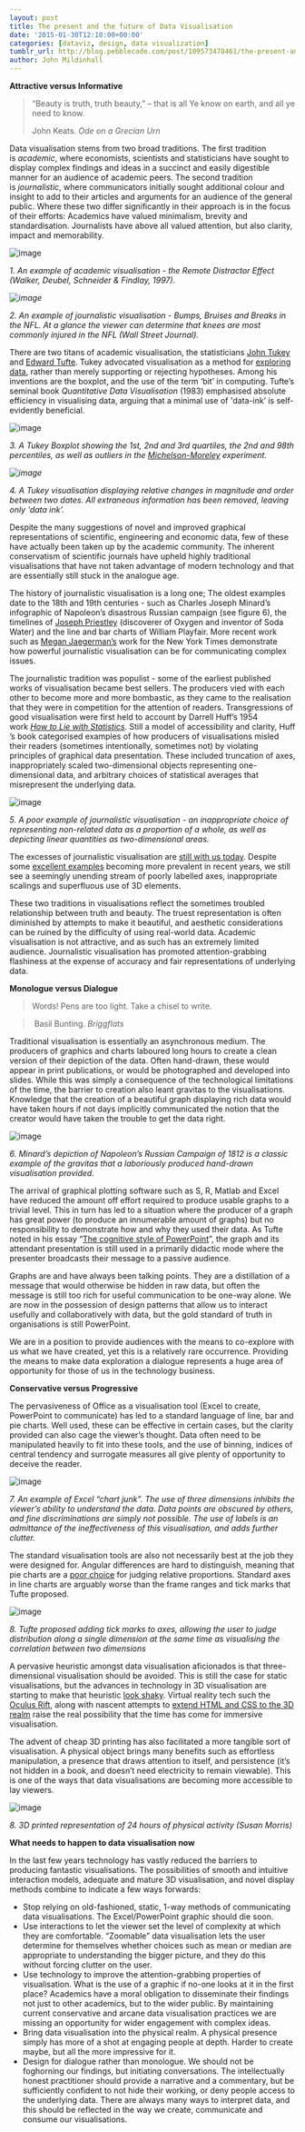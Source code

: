 ```yaml
---
layout: post
title: The present and the future of Data Visualisation
date: '2015-01-30T12:10:00+00:00'
categories: [dataviz, design, data visualization]
tumblr_url: http://blog.pebblecode.com/post/109573478461/the-present-and-the-future-of-data-visualisation
author: John Mildinhall
---
```

<p><b>Attractive versus Informative</b></p><blockquote><p>&ldquo;Beauty is truth, truth beauty,&rdquo; – that is all Ye know on earth, and all ye need to know.</p><p>John Keats. <i>Ode on a Grecian Urn</i></p></blockquote>
<p>Data visualisation stems from two broad traditions. The first tradition is <i>academic</i>, where economists, scientists and statisticians have sought to display complex findings and ideas in a succinct and easily digestible manner for an audience of academic peers. The second tradition is <i>journalistic</i>, where communicators initially sought additional colour and insight to add to their articles and arguments for an audience of the general public. Where these two differ significantly in their approach is in the focus of their efforts: Academics have valued minimalism, brevity and standardisation. Journalists have above all valued attention, but also clarity, impact and memorability. </p><!-- more -->
<p><img src="https://31.media.tumblr.com/1f6be6700023a00ca73fd3d04866c4dc/tumblr_inline_niwacbobJN1svon23.png" alt="image"/></p>

<p><i>1. An example of academic visualisation - the Remote Distractor Effect (Walker, Deubel, Schneider &amp; Findlay, 1997).</i></p>
<p><i><img src="https://31.media.tumblr.com/f2fdf89fc5d39463c444d591adbf27d7/tumblr_inline_niwbgm0A8c1svon23.jpg" alt="image"/></i></p>

<p><i>2. An example of journalistic visualisation - Bumps, Bruises and Breaks in the NFL. At a glance the viewer can determine that knees are most commonly injured in the NFL (Wall Street Journal).</i></p>


<p>There are two titans of academic visualisation, the statisticians <a href="http://en.wikipedia.org/wiki/John_Tukey">John Tukey</a> and <a href="http://en.wikipedia.org/wiki/Edward_Tufte">Edward Tufte</a>. Tukey advocated visualisation as a method for <a href="http://www.itl.nist.gov/div898/handbook/eda/eda.htm">exploring data</a>, rather than merely supporting or rejecting hypotheses. Among his inventions are the boxplot, and the use of the term &lsquo;bit&rsquo; in computing. Tufte&rsquo;s seminal book <i>Quantitative Data Visualisation </i>(1983) emphasised absolute efficiency in visualising data, arguing that a minimal use of 'data-ink&rsquo; is self-evidently beneficial.</p>
<p><img src="https://31.media.tumblr.com/8bff0cbe415f81beb5331691d92eb753/tumblr_inline_niw9yciDfC1svon23.png" alt="image"/></p>
<p><i>3. A Tukey </i><i>Boxplot showing the 1st, 2nd and 3rd quartiles, the 2nd and 98th percentiles, as well as outliers in the <a href="http://en.wikipedia.org/wiki/Michelson%E2%80%93Morley_experiment">Michelson-Moreley</a> experiment.</i></p>
<p><i><img src="https://31.media.tumblr.com/5588e491d78f9a045a7f391b1f4d8190/tumblr_inline_niwawrgdNP1svon23.png" alt="image"/></i></p>


<p><i>4. A Tukey visualisation displaying relative changes in magnitude and order between two dates. All extraneous information has been removed, leaving only 'data ink&rsquo;.</i></p>
<p>Despite the many suggestions of novel and improved graphical representations of scientific, engineering and economic data, few of these have actually been taken up by the academic community. The inherent conservatism of scientific journals have upheld highly traditional visualisations that have not taken advantage of modern technology and that are essentially still stuck in the analogue age. </p>
<p>The history of journalistic visualisation is a long one; The oldest examples date to the 18th and 19th centuries - such as Charles Joseph Minard&rsquo;s infographic of Napoleon&rsquo;s disastrous Russian campaign (see figure 6), the timelines of <a href="http://hyperstudio.mit.edu/blog/blog-research/timeline-visualizations-a-brief-and-incomplete-teleological-history-part-1/">Joseph Priestley</a> (discoverer of Oxygen and inventor of Soda Water) and the line and bar charts of William Playfair. More recent work such as <a href="http://www.edwardtufte.com/bboard/q-and-a-fetch-msg?msg_id=0002w4&amp;topic_id=1&amp;topic=">Megan Jaegerman&rsquo;s</a> work for the New York Times demonstrate how powerful journalistic visualisation can be for communicating complex issues.</p>
<p>The journalistic tradition was populist - some of the earliest published works of visualisation became best sellers. The producers vied with each other to become more and more bombastic, as they came to the realisation that they were in competition for the attention of readers. Transgressions of good visualisation were first held to account by Darrell Huff&rsquo;s 1954 work <a href="http://www.amazon.co.uk/How-Lie-Statistics-Penguin-Business/dp/0140136290"><i>How to Lie with Statistics</i></a>. Still a model of accessibility and clarity, Huff &rsquo;s book categorised examples of how producers of visualisations misled their readers (sometimes intentionally, sometimes not) by violating principles of graphical data presentation. These included truncation of axes, inappropriately scaled two-dimensional objects representing one-dimensional data, and arbitrary choices of statistical averages that misrepresent the underlying data. </p>
<p><img src="https://31.media.tumblr.com/303a158190aed4d1a15d1a58f78d15d4/tumblr_inline_niwbjhrObD1svon23.png" alt="image"/></p>

<p><i>5. A poor example of journalistic visualisation - an inappropriate choice of representing non-related data as a proportion of a whole, as well as depicting linear quantities as two-dimensional areas.</i></p>
<p>The excesses of journalistic visualisation are <a href="http://viz.wtf">still with us today</a>. Despite some <a href="http://www.pewresearch.org/fact-tank/2014/12/29/our-favorite-pew-research-center-data-visualizations-from-2014/">excellent examples</a> becoming more prevalent in recent years, we still see a seemingly unending stream of poorly labelled axes, inappropriate scalings and superfluous use of 3D elements. </p>
<p>These two traditions in visualisations reflect the sometimes troubled relationship between truth and beauty. The truest representation is often diminished by attempts to make it beautiful, and aesthetic considerations can be ruined by the difficulty of using real-world data. Academic visualisation is not attractive, and as such has an extremely limited audience. Journalistic visualisation has promoted attention-grabbing flashiness at the expense of accuracy and fair representations of underlying data. </p>
<p><b>Monologue versus Dialogue</b></p>
<blockquote>
Words!
Pens are too light.
Take a chisel to write. </blockquote><blockquote> Basil Bunting. <i>Briggflats</i>
</blockquote>
<p>Traditional visualisation is essentially an asynchronous medium. The producers of graphics and charts laboured long hours to create a clean version of their depiction of the data. Often hand-drawn, these would appear in print publications, or would be photographed and developed into slides. While this was simply a consequence of the technological limitations of the time, the barrier to creation also leant gravitas to the visualisations. Knowledge that the creation of a beautiful graph displaying rich data would have taken hours if not days implicitly communicated the notion that the creator would have taken the trouble to get the data right. </p>
<p><img src="https://31.media.tumblr.com/57db2afbec07235c26d730371a7835b2/tumblr_inline_niwbohzmb21svon23.png" alt="image"/></p>

<p><i>6. Minard&rsquo;s depiction of Napoleon&rsquo;s Russian Campaign of 1812 is a classic example of the gravitas that a laboriously produced hand-drawn visualisation provided.</i></p>
<p>The arrival of graphical plotting software such as S, R, Matlab and Excel have reduced the amount off effort required to produce usable graphs to a trivial level. This in turn has led to a situation where the producer of a graph has great power (to produce an innumerable amount of graphs) but no responsibility to demonstrate how and why they used their data. As Tufte noted in his essay &ldquo;<a href="http://users.ha.uth.gr/tgd/pt0501/09/Tufte.pdf">The cognitive style of PowerPoint</a>&rdquo;, the graph and its attendant presentation is still used in a primarily didactic mode where the presenter broadcasts their message to a passive audience. </p>
<p>Graphs are and have always been talking points. They are a distillation of a message that would otherwise be hidden in raw data, but often the message is still too rich for useful communication to be one-way alone. We are now in the possession of design patterns that allow us to interact usefully and collaboratively with data, but the gold standard of truth in organisations is still PowerPoint. </p>
<p>We are in a position to provide audiences with the means to co-explore with us what we have created, yet this is a relatively rare occurrence. Providing the means to make data exploration a dialogue represents a huge area of opportunity for those of us in the technology business. </p>
<p><b>Conservative versus Progressive</b></p>
<p>The pervasiveness of Office as a visualisation tool (Excel to create, PowerPoint to communicate) has led to a standard language of line, bar and pie charts. Well used, these can be effective in certain cases, but the clarity provided can also cage the viewer&rsquo;s thought. Data often need to be manipulated heavily to fit into these tools, and the use of binning, indices of central tendency and surrogate measures all give plenty of opportunity to deceive the reader. </p>
<p><img src="https://31.media.tumblr.com/7e030279692f67b0ba2de36f659865f3/tumblr_inline_nixq16vBA21svon23.png" alt="image"/></p>

<p><i>7. An example of Excel &ldquo;chart junk&rdquo;. The use of three dimensions inhibits the viewer&rsquo;s ability to understand the data. Data points are obscured by others, and fine discriminations are simply not possible. The use of labels is an admittance of the ineffectiveness of this visualisation, and adds further clutter. </i></p>
<p>The standard visualisation tools are also not necessarily best at the job they were designed for. Angular differences are hard to distinguish, meaning that pie charts are a <a href="https://www.stevefenton.co.uk/Content/Pie-Charts-Are-Bad/">poor choice</a> for judging relative proportions. Standard axes in line charts are arguably worse than the frame ranges and tick marks that Tufte proposed.</p>
<p><img src="https://31.media.tumblr.com/f6a1d9d383654d85050d9d7e1e3c996c/tumblr_inline_nixpvynlMv1svon23.png" alt="image"/></p>

<p><i>8. Tufte proposed adding tick marks to axes, allowing the user to judge distribution along a single dimension at the same time as visualising the correlation between two dimensions</i></p>
<p>A pervasive heuristic amongst data visualisation aficionados is that three-dimensional visualisation should be avoided. This is still the case for static visualisations, but the advances in technology in 3D visualisation are starting to make that heuristic <a href="http://www.nytimes.com/interactive/2015/01/09/sports/the-dawn-wall-el-capitan.html">look shaky</a>. Virtual reality tech such the <a href="https://www.youtube.com/watch?v=JX0W6nuLxUE">Oculus Rift</a>, along with nascent attempts to <a href="http://blog.bitops.com/blog/2014/07/31/css-and-vr-integration/">extend HTML and CSS to the 3D realm</a> raise the real possibility that the time has come for immersive visualisation. </p>
<p>The advent of cheap 3D printing has also facilitated a more tangible sort of visualisation. A physical object brings many benefits such as effortless manipulation, a presence that draws attention to itself, and persistence (it&rsquo;s not hidden in a book, and doesn&rsquo;t need electricity to remain viewable). This is one of the ways that data visualisations are becoming more accessible to lay viewers.</p>
<p><img src="https://31.media.tumblr.com/ec56b4cb0f7fec00cfef772f8b640deb/tumblr_inline_nixqi7h1Hi1svon23.jpg" alt="image"/></p>

<p><i>8. 3D printed representation of 24 hours of physical activity (Susan Morris)</i></p>
<p><b>What needs to happen to data visualisation now</b></p>
<p>In the last few years technology has vastly reduced the barriers to producing fantastic visualisations. The possibilities of smooth and intuitive interaction models, adequate and mature 3D visualisation, and novel display methods combine to indicate a few ways forwards:</p>
<ul><li>Stop relying on old-fashioned, static, 1-way methods of communicating data visualisations. The Excel/PowerPoint graphic should die soon.</li>
<li>Use interactions to let the viewer set the level of complexity at which they are comfortable. &ldquo;Zoomable&rdquo; data visualisation lets the user determine for themselves whether choices such as mean or median are appropriate to understanding the bigger picture, and they do this without forcing clutter on the user. </li>
<li>Use technology to improve the attention-grabbing properties of visualisation. What is the use of a graphic if no-one looks at it in the first place? Academics have a moral obligation to disseminate their findings not just to other academics, but to the wider public. By maintaining current conservative and arcane data visualisation practices we are missing an opportunity for wider engagement with complex ideas.</li>
<li>Bring data visualisation into the physical realm. A physical presence simply has more of a shot at engaging people at depth. Harder to create maybe, but all the more impressive for it. </li>
<li>Design for dialogue rather than monologue. We should not be foghorning our findings, but initiating conversations. The intellectually honest practitioner should provide a narrative and a commentary, but be sufficiently confident to not hide their working, or deny people access to the underlying data. There are always many ways to interpret data, and this should be reflected in the way we create, communicate and consume our visualisations.</li></ul>
